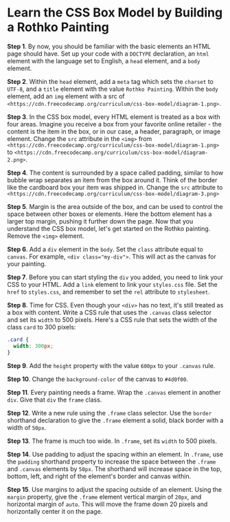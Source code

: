 # Learn the CSS Box Model by Building a Rothko Painting

**Step 1**. By now, you should be familiar with the basic elements an HTML page should have. Set up your code with a `DOCTYPE` declaration, an `html` element with the language set to English, a `head` element, and a `body` element.

**Step 2**. Within the `head` element, add a `meta` tag which sets the `charset` to `UTF-8`, and a `title` element with the value `Rothko Painting`. Within the `body` element, add an `img` element with a src of `<https://cdn.freecodecamp.org/curriculum/css-box-model/diagram-1.png>`.

**Step 3**. In the CSS box model, every HTML element is treated as a box with four areas. Imagine you receive a box from your favorite online retailer - the content is the item in the box, or in our case, a header, paragraph, or image element. Change the `src` attribute in the `<img>` from `<https://cdn.freecodecamp.org/curriculum/css-box-model/diagram-1.png>` to `<https://cdn.freecodecamp.org/curriculum/css-box-model/diagram-2.png>`.

**Step 4**. The content is surrounded by a space called padding, similar to how bubble wrap separates an item from the box around it. Think of the border like the cardboard box your item was shipped in. Change the `src` attribute to `<https://cdn.freecodecamp.org/curriculum/css-box-model/diagram-3.png>`

**Step 5**. Margin is the area outside of the box, and can be used to control the space between other boxes or elements. Here the bottom element has a larger top margin, pushing it further down the page. Now that you understand the CSS box model, let's get started on the Rothko painting. Remove the `<img>` element.

**Step 6**. Add a `div` element in the `body`. Set the `class` attribute equal to `canvas`. For example, `<div class="my-div">`. This will act as the canvas for your painting.

**Step 7**. Before you can start styling the `div` you added, you need to link your CSS to your HTML. Add a `link` element to link your `styles.css` file. Set the `href` to `styles.css`, and remember to set the `rel` attribute to `stylesheet`.

**Step 8**. Time for CSS. Even though your `<div>` has no text, it's still treated as a box with content. Write a CSS rule that uses the `.canvas` class selector and set its `width` to 500 pixels. Here's a CSS rule that sets the width of the class `card` to 300 pixels:

```css
.card {
  width: 300px;
}
```

**Step 9**. Add the `height` property with the value `600px` to your `.canvas` rule.

**Step 10**. Change the `background-color` of the canvas to `#4d0f00`.

**Step 11**. Every painting needs a frame. Wrap the `.canvas` element in another `div`. Give that `div` the `frame` class.

**Step 12**. Write a new rule using the `.frame` class selector. Use the `border` shorthand declaration to give the `.frame` element a solid, black border with a width of `50px`.

**Step 13**. The frame is much too wide. In `.frame`, set its `width` to 500 pixels.

**Step 14**. Use padding to adjust the spacing within an element. In `.frame`, use the `padding` shorthand property to increase the space between the `.frame` and `.canvas` elements by `50px`. The shorthand will increase space in the top, bottom, left, and right of the element's border and canvas within.

**Step 15**. Use margins to adjust the spacing outside of an element. Using the `margin` property, give the `.frame` element vertical margin of `20px`, and horizontal margin of `auto`. This will move the frame down 20 pixels and horizontally center it on the page.
